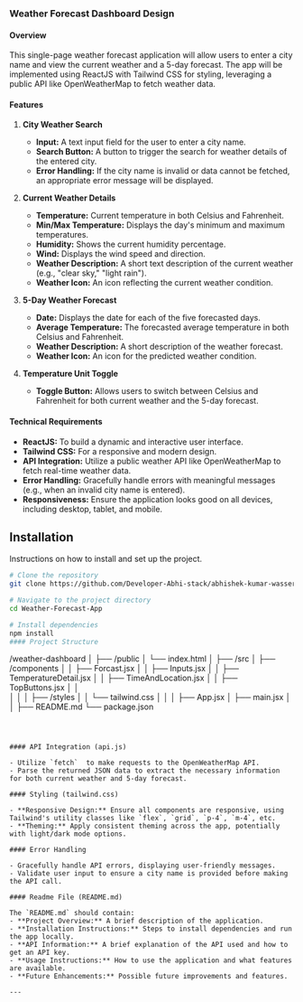 ### Weather Forecast Dashboard Design

#### Overview
This single-page weather forecast application will allow users to enter a city name and view the current weather and a 5-day forecast. The app will be implemented using ReactJS with Tailwind CSS for styling, leveraging a public API like OpenWeatherMap to fetch weather data.

#### Features

1. **City Weather Search**
   - **Input:** A text input field for the user to enter a city name.
   - **Search Button:** A button to trigger the search for weather details of the entered city.
   - **Error Handling:** If the city name is invalid or data cannot be fetched, an appropriate error message will be displayed.

2. **Current Weather Details**
   - **Temperature:** Current temperature in both Celsius and Fahrenheit.
   - **Min/Max Temperature:** Displays the day's minimum and maximum temperatures.
   - **Humidity:** Shows the current humidity percentage.
   - **Wind:** Displays the wind speed and direction.
   - **Weather Description:** A short text description of the current weather (e.g., "clear sky," "light rain").
   - **Weather Icon:** An icon reflecting the current weather condition.

3. **5-Day Weather Forecast**
   - **Date:** Displays the date for each of the five forecasted days.
   - **Average Temperature:** The forecasted average temperature in both Celsius and Fahrenheit.
   - **Weather Description:** A short description of the weather forecast.
   - **Weather Icon:** An icon for the predicted weather condition.

4. **Temperature Unit Toggle**
   - **Toggle Button:** Allows users to switch between Celsius and Fahrenheit for both current weather and the 5-day forecast.

#### Technical Requirements

- **ReactJS:** To build a dynamic and interactive user interface.
- **Tailwind CSS:** For a responsive and modern design.
- **API Integration:** Utilize a public weather API like OpenWeatherMap to fetch real-time weather data.
- **Error Handling:** Gracefully handle errors with meaningful messages (e.g., when an invalid city name is entered).
- **Responsiveness:** Ensure the application looks good on all devices, including desktop, tablet, and mobile.

## Installation

Instructions on how to install and set up the project.

```bash
# Clone the repository
git clone https://github.com/Developer-Abhi-stack/abhishek-kumar-wasserstoff-FullstackInternTask-3.git

# Navigate to the project directory
cd Weather-Forecast-App

# Install dependencies
npm install
#### Project Structure

```
/weather-dashboard
│
├── /public
│   └── index.html
│
├── /src
│   ├── /components
│   │   ├── Forcast.jsx
│   │   ├── Inputs.jsx
│   │   ├── TemperatureDetail.jsx
│   │   ├── TimeAndLocation.jsx
│   │   ├── TopButtons.jsx
│   │  
│   │
│   ├── /styles
│   │   └── tailwind.css
│   │
│   ├── App.jsx
│   ├── main.jsx
│   
│
├── README.md
└── package.json
```



#### API Integration (api.js)

- Utilize `fetch`  to make requests to the OpenWeatherMap API.
- Parse the returned JSON data to extract the necessary information for both current weather and 5-day forecast.

#### Styling (tailwind.css)

- **Responsive Design:** Ensure all components are responsive, using Tailwind's utility classes like `flex`, `grid`, `p-4`, `m-4`, etc.
- **Theming:** Apply consistent theming across the app, potentially with light/dark mode options.

#### Error Handling

- Gracefully handle API errors, displaying user-friendly messages.
- Validate user input to ensure a city name is provided before making the API call.

#### Readme File (README.md)

The `README.md` should contain:
- **Project Overview:** A brief description of the application.
- **Installation Instructions:** Steps to install dependencies and run the app locally.
- **API Information:** A brief explanation of the API used and how to get an API key.
- **Usage Instructions:** How to use the application and what features are available.
- **Future Enhancements:** Possible future improvements and features.

---

